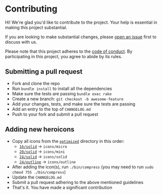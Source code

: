# Contributing

Hi! We're glad you'd like to contribute to the project. Your help is essential in making this project substantial.

If you are looking to make substantial changes, please [open an issue](https://github.com/abeidahmed/rails-heroicon/issues/new)
first to discuss with us.

Please note that this project adheres to the [code of conduct](https://github.com/abeidahmed/rails-heroicon/blob/main/CODE_OF_CONDUCT.md).
By participating in this project, you agree to abide by its rules.

## Submitting a pull request

- Fork and clone the repo
- Run `bundle install` to install all the dependencies
- Make sure the tests are passing `bundle exec rake`
- Create a new branch: `git checkout -b awesome-feature`
- Add your changes, tests, and make sure the tests are passing
- Add an entry to the top of `CHANGELOG.md`
- Push to your fork and submit a pull request

## Adding new heroicons

- Copy all icons from the [`optimized`](https://github.com/tailwindlabs/heroicons/tree/master/optimized) directory in this order:
    - [`16/solid`](https://github.com/tailwindlabs/heroicons/tree/master/optimized/16/solid) -> `icons/micro`
    - [`20/solid`](https://github.com/tailwindlabs/heroicons/tree/master/optimized/20/solid) -> `icons/mini`
    - [`24/solid`](https://github.com/tailwindlabs/heroicons/tree/master/optimized/24/solid) -> `icons/solid`
    - [`24/outline`](https://github.com/tailwindlabs/heroicons/tree/master/optimized/24/solid) -> `icons/outline`
- After adding the icon(s), run `./bin/compress` (you may need to run `sudo chmod 755 ./bin/compress`)
- Update the `CHANGELOG.md`
- Submit a pull request adhering to the above mentioned guidelines
- That's it. You have made a significant contribution
